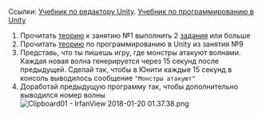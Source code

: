 Ссылки: [Учебник по редактору Unity](http://unity3d.unium.ru/). [Учебник по программированию в Unity](https://github.com/UniumGames/Lessons)

1. Прочитать [теорию](http://unity3d.unium.ru/lessons/lesson1/index.html#intro) к занятию №1 выполнить 2 [задания](http://unity3d.unium.ru/lessons/lesson1/tasks.html) или больше
2. Прочитать [теорию](https://github.com/UniumGames/Lessons/tree/master/09) по программированию в Unity из занятия №9
3. Представь, что ты пишешь игру, где монстры атакуют волнами. Каждая новая волна генерируется через 15 секунд после предыдущей. Сделай так, чтобы в Юнити каждые 15 секунд в консоль выводилось сообщение `"Монстры атакуют"`
4. Доработай предыдущую программу так, чтобы дополнительно выводился номер волны![Clipboard01 - IrfanView 2018-01-20 01.37.38.png](https://api.monosnap.com/rpc/file/download?id=6iAHZRUk8f5PPirFovHYGQh5yBxWVv)